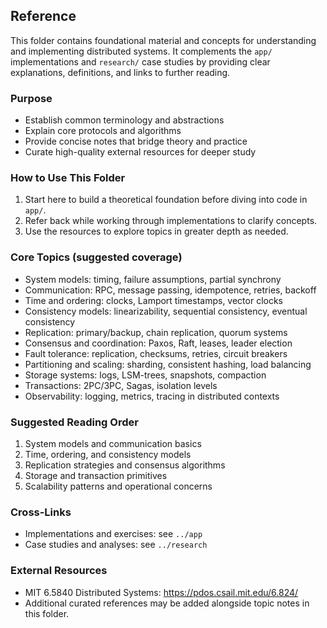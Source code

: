 ## Reference

This folder contains foundational material and concepts for understanding and implementing distributed systems. It complements the `app/` implementations and `research/` case studies by providing clear explanations, definitions, and links to further reading.

### Purpose

- Establish common terminology and abstractions
- Explain core protocols and algorithms
- Provide concise notes that bridge theory and practice
- Curate high-quality external resources for deeper study

### How to Use This Folder

1. Start here to build a theoretical foundation before diving into code in `app/`.
2. Refer back while working through implementations to clarify concepts.
3. Use the resources to explore topics in greater depth as needed.

### Core Topics (suggested coverage)

- System models: timing, failure assumptions, partial synchrony
- Communication: RPC, message passing, idempotence, retries, backoff
- Time and ordering: clocks, Lamport timestamps, vector clocks
- Consistency models: linearizability, sequential consistency, eventual consistency
- Replication: primary/backup, chain replication, quorum systems
- Consensus and coordination: Paxos, Raft, leases, leader election
- Fault tolerance: replication, checksums, retries, circuit breakers
- Partitioning and scaling: sharding, consistent hashing, load balancing
- Storage systems: logs, LSM-trees, snapshots, compaction
- Transactions: 2PC/3PC, Sagas, isolation levels
- Observability: logging, metrics, tracing in distributed contexts

### Suggested Reading Order

1. System models and communication basics
2. Time, ordering, and consistency models
3. Replication strategies and consensus algorithms
4. Storage and transaction primitives
5. Scalability patterns and operational concerns

### Cross-Links

- Implementations and exercises: see `../app`
- Case studies and analyses: see `../research`

### External Resources

- MIT 6.5840 Distributed Systems: https://pdos.csail.mit.edu/6.824/
- Additional curated references may be added alongside topic notes in this folder.